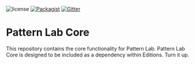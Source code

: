 ![license](https://img.shields.io/github/license/pattern-lab/patternlab-php-core.svg?maxAge=2592000)
[![Packagist](https://img.shields.io/packagist/v/pattern-lab/core.svg?maxAge=2592000)](https://packagist.org/packages/pattern-lab/core) [![Gitter](https://img.shields.io/gitter/room/pattern-lab/php.svg?maxAge=2592000)](https://gitter.im/pattern-lab/php)

# Pattern Lab Core

This repository contains the core functionality for Pattern Lab. Pattern Lab Core is designed to be included as a dependency within Editions. Turn it up.
